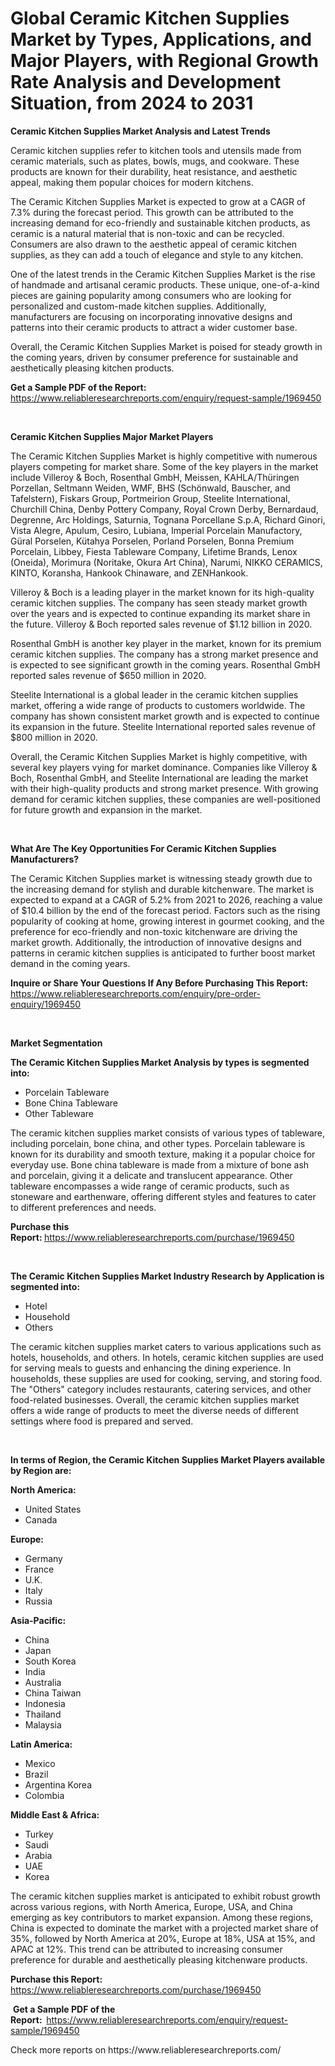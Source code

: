 <p><h1>Global Ceramic Kitchen Supplies Market by Types, Applications, and Major Players, with Regional Growth Rate Analysis and Development Situation, from 2024 to 2031</h1></p><p><strong>Ceramic Kitchen Supplies Market Analysis and Latest Trends</strong></p>
<p><p>Ceramic kitchen supplies refer to kitchen tools and utensils made from ceramic materials, such as plates, bowls, mugs, and cookware. These products are known for their durability, heat resistance, and aesthetic appeal, making them popular choices for modern kitchens.</p><p>The Ceramic Kitchen Supplies Market is expected to grow at a CAGR of 7.3% during the forecast period. This growth can be attributed to the increasing demand for eco-friendly and sustainable kitchen products, as ceramic is a natural material that is non-toxic and can be recycled. Consumers are also drawn to the aesthetic appeal of ceramic kitchen supplies, as they can add a touch of elegance and style to any kitchen.</p><p>One of the latest trends in the Ceramic Kitchen Supplies Market is the rise of handmade and artisanal ceramic products. These unique, one-of-a-kind pieces are gaining popularity among consumers who are looking for personalized and custom-made kitchen supplies. Additionally, manufacturers are focusing on incorporating innovative designs and patterns into their ceramic products to attract a wider customer base.</p><p>Overall, the Ceramic Kitchen Supplies Market is poised for steady growth in the coming years, driven by consumer preference for sustainable and aesthetically pleasing kitchen products.</p></p>
<p><strong>Get a Sample PDF of the Report:&nbsp;</strong> <a href="https://www.reliableresearchreports.com/enquiry/request-sample/1969450">https://www.reliableresearchreports.com/enquiry/request-sample/1969450</a></p>
<p>&nbsp;</p>
<p><strong>Ceramic Kitchen Supplies Major Market Players</strong></p>
<p><p>The Ceramic Kitchen Supplies Market is highly competitive with numerous players competing for market share. Some of the key players in the market include Villeroy & Boch, Rosenthal GmbH, Meissen, KAHLA/Thüringen Porzellan, Seltmann Weiden, WMF, BHS (Schönwald, Bauscher, and Tafelstern), Fiskars Group, Portmeirion Group, Steelite International, Churchill China, Denby Pottery Company, Royal Crown Derby, Bernardaud, Degrenne, Arc Holdings, Saturnia, Tognana Porcellane S.p.A, Richard Ginori, Vista Alegre, Apulum, Cesiro, Lubiana, Imperial Porcelain Manufactory, Güral Porselen, Kütahya Porselen, Porland Porselen, Bonna Premium Porcelain, Libbey, Fiesta Tableware Company, Lifetime Brands, Lenox (Oneida), Morimura (Noritake, Okura Art China), Narumi, NIKKO CERAMICS, KINTO, Koransha, Hankook Chinaware, and ZENHankook.</p><p>Villeroy & Boch is a leading player in the market known for its high-quality ceramic kitchen supplies. The company has seen steady market growth over the years and is expected to continue expanding its market share in the future. Villeroy & Boch reported sales revenue of $1.12 billion in 2020.</p><p>Rosenthal GmbH is another key player in the market, known for its premium ceramic kitchen supplies. The company has a strong market presence and is expected to see significant growth in the coming years. Rosenthal GmbH reported sales revenue of $650 million in 2020.</p><p>Steelite International is a global leader in the ceramic kitchen supplies market, offering a wide range of products to customers worldwide. The company has shown consistent market growth and is expected to continue its expansion in the future. Steelite International reported sales revenue of $800 million in 2020.</p><p>Overall, the Ceramic Kitchen Supplies Market is highly competitive, with several key players vying for market dominance. Companies like Villeroy & Boch, Rosenthal GmbH, and Steelite International are leading the market with their high-quality products and strong market presence. With growing demand for ceramic kitchen supplies, these companies are well-positioned for future growth and expansion in the market.</p></p>
<p>&nbsp;</p>
<p><strong>What Are The Key Opportunities For Ceramic Kitchen Supplies Manufacturers?</strong></p>
<p><p>The Ceramic Kitchen Supplies market is witnessing steady growth due to the increasing demand for stylish and durable kitchenware. The market is expected to expand at a CAGR of 5.2% from 2021 to 2026, reaching a value of $10.4 billion by the end of the forecast period. Factors such as the rising popularity of cooking at home, growing interest in gourmet cooking, and the preference for eco-friendly and non-toxic kitchenware are driving the market growth. Additionally, the introduction of innovative designs and patterns in ceramic kitchen supplies is anticipated to further boost market demand in the coming years.</p></p>
<p><strong>Inquire or Share Your Questions If Any Before Purchasing This Report:</strong> <a href="https://www.reliableresearchreports.com/enquiry/pre-order-enquiry/1969450">https://www.reliableresearchreports.com/enquiry/pre-order-enquiry/1969450</a></p>
<p>&nbsp;</p>
<p><strong>Market Segmentation</strong></p>
<p><strong>The Ceramic Kitchen Supplies Market Analysis by types is segmented into:</strong></p>
<p><ul><li>Porcelain Tableware</li><li>Bone China Tableware</li><li>Other Tableware</li></ul></p>
<p><p>The ceramic kitchen supplies market consists of various types of tableware, including porcelain, bone china, and other types. Porcelain tableware is known for its durability and smooth texture, making it a popular choice for everyday use. Bone china tableware is made from a mixture of bone ash and porcelain, giving it a delicate and translucent appearance. Other tableware encompasses a wide range of ceramic products, such as stoneware and earthenware, offering different styles and features to cater to different preferences and needs.</p></p>
<p><strong>Purchase this Report:&nbsp;</strong><a href="https://www.reliableresearchreports.com/purchase/1969450">https://www.reliableresearchreports.com/purchase/1969450</a></p>
<p>&nbsp;</p>
<p><strong>The Ceramic Kitchen Supplies Market Industry Research by Application is segmented into:</strong></p>
<p><ul><li>Hotel</li><li>Household</li><li>Others</li></ul></p>
<p><p>The ceramic kitchen supplies market caters to various applications such as hotels, households, and others. In hotels, ceramic kitchen supplies are used for serving meals to guests and enhancing the dining experience. In households, these supplies are used for cooking, serving, and storing food. The "Others" category includes restaurants, catering services, and other food-related businesses. Overall, the ceramic kitchen supplies market offers a wide range of products to meet the diverse needs of different settings where food is prepared and served.</p></p>
<p>&nbsp;</p>
<p><strong>In terms of Region, the Ceramic Kitchen Supplies Market Players available by Region are:</strong></p>
<p>
    <p> <strong> North America: </strong>
        <ul>
            <li>United States</li>
            <li>Canada</li>
        </ul>
        </p> 
    <p> <strong> Europe: </strong>
        <ul>
            <li>Germany</li>
            <li>France</li>
            <li>U.K.</li>
            <li>Italy</li>
            <li>Russia</li>
        </ul>
        </p> 
    <p> <strong> Asia-Pacific: </strong>
        <ul>
            <li>China</li>
            <li>Japan</li>
            <li>South Korea</li>
            <li>India</li>
            <li>Australia</li>
            <li>China Taiwan</li>
            <li>Indonesia</li>
            <li>Thailand</li>
            <li>Malaysia</li>
        </ul>
        </p> 
    <p> <strong> Latin America: </strong>
        <ul>
            <li>Mexico</li>
            <li>Brazil</li>
            <li>Argentina Korea</li>
            <li>Colombia</li>
        </ul>
        </p> 
    <p> <strong> Middle East & Africa: </strong>
        <ul>
            <li>Turkey</li>
            <li>Saudi</li>
            <li>Arabia</li>
            <li>UAE</li>
            <li>Korea</li>
        </ul>
    </p>
    </p>
<p><p>The ceramic kitchen supplies market is anticipated to exhibit robust growth across various regions, with North America, Europe, USA, and China emerging as key contributors to market expansion. Among these regions, China is expected to dominate the market with a projected market share of 35%, followed by North America at 20%, Europe at 18%, USA at 15%, and APAC at 12%. This trend can be attributed to increasing consumer preference for durable and aesthetically pleasing kitchenware products.</p></p>
<p><strong>Purchase this Report: </strong><a href="https://www.reliableresearchreports.com/purchase/1969450">https://www.reliableresearchreports.com/purchase/1969450</a></p>
<p>&nbsp;<strong>Get a Sample PDF of the Report:&nbsp;&nbsp;</strong><a href="https://www.reliableresearchreports.com/enquiry/request-sample/1969450">https://www.reliableresearchreports.com/enquiry/request-sample/1969450</a></p>
<p><strong></strong></p>
<p>Check more reports on https://www.reliableresearchreports.com/</p>
